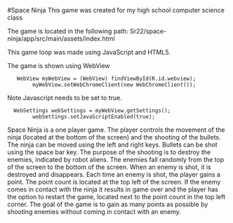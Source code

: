 #Space Ninja
This game was created for my high school computer science class

The game is located in the following path: Sr22/space-ninja/app/src/main/assets/index.html

This game loop was made using JavaScript and HTML5.

The game is shown using WebView
```
   WebView myWebView = (WebView) findViewById(R.id.webview);
        myWebView.setWebChromeClient(new WebChromeClient());
```        
Note Javascript needs to be set to true.
```
  WebSettings webSettings = myWebView.getSettings();
        webSettings.setJavaScriptEnabled(true);
```

Space Ninja is a one player game. The player controls the movement of the ninja (located at the bottom of the screen) and the shooting of the bullets. The ninja can be moved using the left and right keys. Bullets can be shot using the space bar key. The purpose of the shooting is to destroy the enemies, indicated by robot aliens. The enemies fall randomly from the top of the screen to the bottom of the screen. When an enemy is shot, it is destroyed and disappears. Each time an enemy is shot, the player gains a point. The point count is located at the top left of the screen. If the enemy comes in contact with the ninja it results in game over and the player has the option to restart the game, located next to the point count in the top left corner. The goal of the game is to gain as many points as possible by shooting enemies without coming in contact with an enemy. 

